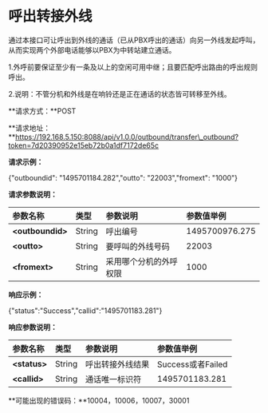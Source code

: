 

# 呼出转接外线

通过本接口可让呼出到外线的通话（已从PBX呼出的通话）向另一外线发起呼叫，从而实现两个外部电话能够以PBX为中转站建立通话。

1.外呼前要保证至少有一条及以上的空闲可用中继；且要匹配呼出路由的呼出规则呼出。

2.说明：不管分机和外线是在响铃还是正在通话的状态皆可转移至外线。

**请求方式：**POST

**请求地址：**https://192.168.5.150:8088/api/v1.0.0/outbound/transfer\_outbound?token=7d20390952e15eb72b0a1df7172de65c

**请求示例：**

{"outboundid": "1495701184.282","outto": "22003","fromext": "1000"}

**请求参数说明：**

| 参数名称 | 类型 | 参数说明 | 参数值举例 |
| :--- | :--- | :--- | :--- |
| **&lt;outboundid&gt;** | String | 呼出编号 | 1495700976.275 |
| **&lt;outto&gt;** | String | 要呼叫的外线号码 | 22003 |
| **&lt;fromext&gt;** | String | 采用哪个分机的外呼权限 | 1000 |

**响应示例：**

{"status":"Success","callid":"1495701183.281"}

**响应参数说明：**

| 参数名称 | 类型 | 参数说明 | 参数值举例 |
| :--- | :--- | :--- | :--- |
| **&lt;status&gt;** | String | 呼出转接外线结果 | Success或者Failed |
| **&lt;callid&gt;** | String | 通话唯一标识符 | 1495701183.281 |

**可能出现的错误码：**10004，10006，10007，30001

